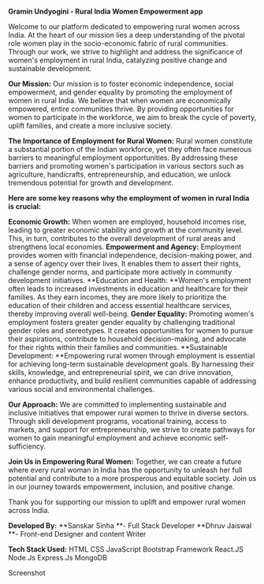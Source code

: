 **Gramin Undyogini - Rural India Women Empowerment app**

Welcome to our platform dedicated to empowering rural women across India. At the heart of our mission lies a deep understanding of the pivotal role women play in the socio-economic fabric of rural communities. Through our work, we strive to highlight and address the significance of women's employment in rural India, catalyzing positive change and sustainable development.

**Our Mission:**
Our mission is to foster economic independence, social empowerment, and gender equality by promoting the employment of women in rural India. We believe that when women are economically empowered, entire communities thrive. By providing opportunities for women to participate in the workforce, we aim to break the cycle of poverty, uplift families, and create a more inclusive society.

**The Importance of Employment for Rural Women:**
Rural women constitute a substantial portion of the Indian workforce, yet they often face numerous barriers to meaningful employment opportunities. By addressing these barriers and promoting women's participation in various sectors such as agriculture, handicrafts, entrepreneurship, and education, we unlock tremendous potential for growth and development.

**Here are some key reasons why the employment of women in rural India is crucial:**

**Economic Growth:** When women are employed, household incomes rise, leading to greater economic stability and growth at the community level. This, in turn, contributes to the overall development of rural areas and strengthens local economies.
**Empowerment and Agency:** Employment provides women with financial independence, decision-making power, and a sense of agency over their lives. It enables them to assert their rights, challenge gender norms, and participate more actively in community development initiatives.
**Education and Health: **Women's employment often leads to increased investments in education and healthcare for their families. As they earn incomes, they are more likely to prioritize the education of their children and access essential healthcare services, thereby improving overall well-being.
**Gender Equality:** Promoting women's employment fosters greater gender equality by challenging traditional gender roles and stereotypes. It creates opportunities for women to pursue their aspirations, contribute to household decision-making, and advocate for their rights within their families and communities.
**Sustainable Development: **Empowering rural women through employment is essential for achieving long-term sustainable development goals. By harnessing their skills, knowledge, and entrepreneurial spirit, we can drive innovation, enhance productivity, and build resilient communities capable of addressing various social and environmental challenges.

**Our Approach:**
We are committed to implementing sustainable and inclusive initiatives that empower rural women to thrive in diverse sectors. Through skill development programs, vocational training, access to markets, and support for entrepreneurship, we strive to create pathways for women to gain meaningful employment and achieve economic self-sufficiency.

**Join Us in Empowering Rural Women:**
Together, we can create a future where every rural woman in India has the opportunity to unleash her full potential and contribute to a more prosperous and equitable society. Join us in our journey towards empowerment, inclusion, and positive change.

Thank you for supporting our mission to uplift and empower rural women across India.

**Developed By:**
**Sanskar Sinha **- Full Stack Developer
**Dhruv Jaiswal **- Front-end Designer and content Writer

**Tech Stack Used:**
HTML
CSS
JavaScript
Bootstrap Framework
React.JS
Node.Js
Express.Js
MongoDB

Screenshot

